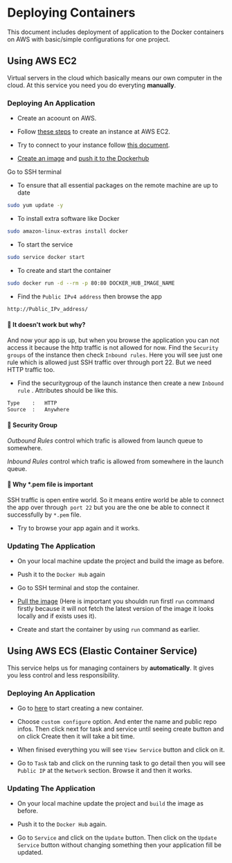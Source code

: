 # Deploying Containers

This document includes deployment of application to the Docker containers on AWS with basic/simple configurations for one project.

## Using AWS EC2

Virtual servers in the cloud which basically means our own computer in the cloud. At this service you need you do everyting **manually**.


### Deploying An Application

- Create an acoount on AWS.

- Follow [these steps](https://docs.aws.amazon.com/AWSEC2/latest/UserGuide/EC2_GetStarted.html) to create an instance at AWS EC2.

- Try to connect to your instance follow [this document](https://docs.aws.amazon.com/AWSEC2/latest/UserGuide/AccessingInstances.html).

- [Create an image](https://github.com/celikaylin/docker-quick-guide/blob/main/images-and-containers.md#key-docker-commands) and [push it to the Dockerhub](https://github.com/celikaylin/docker-quick-guide/blob/main/images-and-containers.md#pushing-image-to-docker-hub)

Go to SSH terminal

- To ensure that all essential packages on the remote machine are up to date 
```bash
sudo yum update -y
```

- To install extra software like Docker
```bash
sudo amazon-linux-extras install docker
```

- To start the service
```bash
sudo service docker start
```
- To create and start the container
```bash
sudo docker run -d --rm -p 80:80 DOCKER_HUB_IMAGE_NAME
```

- Find the `Public IPv4 address` then browse the app
```bash
http://Public_IPv_address/
```

#### 🚀 It doesn't work but why?
And now your app is up, but when you browse the application you can not access it because the http traffic is not allowed for now. Find the `Security groups` of the instance then check `Inbound rules`. Here you will see just one rule which is allowed just SSH traffic over through port 22. But we need HTTP traffic too. 

- Find the securitygroup of the launch instance then create a new `Inbound rule` . Attributes should be like this.
```bash
Type    :   HTTP
Source  :   Anywhere
```

#### 🚀 Security Group 
*Outbound Rules* control which trafic is allowed from launch queue to somewhere.

*Inbound Rules* control which trafic is allowed from somewhere in the launch queue.

#### 🚀 Why *.pem file is important
SSH traffic is open entire world. So it means entire world be able to connect the app over through` port 22` but you are the one be able to connect it successfully by `*.pem` file.

- Try to browse your app again and it works.


### Updating The Application 

- On your local machine update the project and build the image as before.

- Push it to the `Docker Hub` again

- Go to SSH terminal and stop the container.

- [Pull the image](https://github.com/celikaylin/docker-quick-guide/blob/main/images-and-containers.md#pulling-image-from-docker-hub) (Here is important you shouldn run firstl `run` command firstly because it will not fetch the latest version of the image it looks locally and if exists uses it). 

- Create and start the container by using `run` command as earlier.


## Using AWS ECS (Elastic Container Service)

This service helps us for managing containers by **automatically**. It gives you less control and less responsibility.

### Deploying An Application

- Go to [here](https://eu-central-1.console.aws.amazon.com/ecs/home?region=eu-central-1#/firstRun) to start creating a new container.

- Choose `custom configure` option. And enter the name and public repo infos. Then click next for task and service until seeing create button and on click Create then it will take a bit time.

- When finised everything you will see `View Service` button and click on it.

- Go to `Task` tab and click on the running task to go detail then you will see `Public IP` at the `Network` section. Browse it and then it works.


### Updating The Application 

- On your local machine update the project and `build` the image as before.

- Push it to the `Docker Hub` again.

- Go to `Service` and click on the `Update` button. Then click on the `Update Service` button without changing something then your application fill be updated.